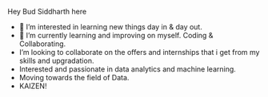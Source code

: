 Hey Bud  Siddharth here 
- 👀 I’m interested in learning new things day in & day out.
- 🌱 I’m currently learning and improving on myself. Coding & Collaborating.
-  I’m looking to collaborate on the offers and internships that i get from my skills and upgradation.
-  Interested and passionate in data analytics and machine learning.
-  Moving towards the field of Data.
-  KAIZEN!
  

<!---
Sidtheboss/Sidtheboss is a ✨ special ✨ repository because its `README.md` (this file) appears on your GitHub profile.
You can click the Preview link to take a look at your changes.
--->
